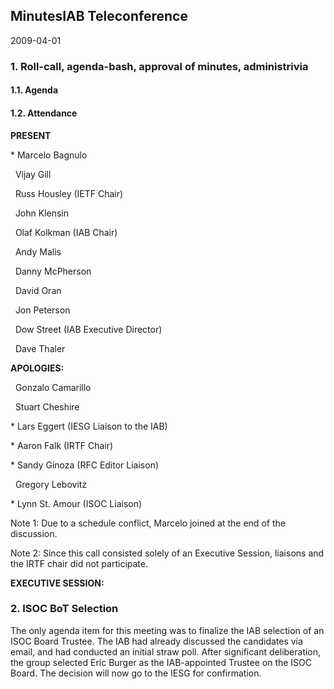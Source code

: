 
MinutesIAB Teleconference
-------------------------


2009-04-01


### 1. Roll-call, agenda-bash, approval of minutes, administrivia


#### 1.1. Agenda


#### 1.2. Attendance


**PRESENT**


\* Marcelo Bagnulo


  Vijay Gill  

  Russ Housley (IETF Chair)  

  John Klensin  

  Olaf Kolkman (IAB Chair)  

  Andy Malis  

  Danny McPherson  

  David Oran  

  Jon Peterson  

  Dow Street (IAB Executive Director)  

  Dave Thaler  

**APOLOGIES:**  

  Gonzalo Camarillo  

  Stuart Cheshire


\* Lars Eggert (IESG Liaison to the IAB)  

\* Aaron Falk (IRTF Chair)  

\* Sandy Ginoza (RFC Editor Liaison)


  Gregory Lebovitz


\* Lynn St. Amour (ISOC Liaison)


Note 1: Due to a schedule conflict, Marcelo joined at the end of the discussion.  

Note 2: Since this call consisted solely of an Executive Session, liaisons and the IRTF chair did not participate.


**EXECUTIVE SESSION:**


### 2. ISOC BoT Selection


The only agenda item for this meeting was to finalize the IAB selection of an ISOC Board Trustee. The IAB had already discussed the candidates via email, and had conducted an initial straw poll. After significant deliberation, the group selected Eric Burger as the IAB-appointed Trustee on the ISOC Board. The decision will now go to the IESG for confirmation.


